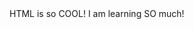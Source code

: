 
<html>
<head>
 <meta charset="utf-8">
 <title>Hackathon is Cool!</title>
</head>
<body>
HTML is so COOL! I am learning
SO much!
</body>
</html>

